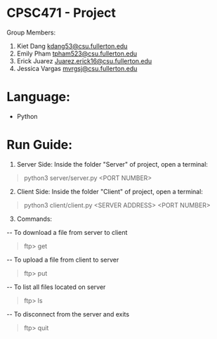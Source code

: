 # CPSC471 - Project


Group Members:
1. Kiet Dang kdang53@csu.fullerton.edu
2. Emily Pham tpham523@csu.fullerton.edu
3. Erick Juarez Juarez.erick16@csu.fullerton.edu
4. Jessica Vargas mvrgsj@csu.fullerton.edu

# Language: 
- Python

# Run Guide:
1. Server Side: Inside the folder "Server" of project, open a terminal: 

>   python3 server/server.py \<PORT NUMBER>

2. Client Side: Inside the folder "Client" of project, open a terminal: 

>    python3 client/client.py \<SERVER ADDRESS> \<PORT NUMBER>

3. Commands:

--
To download a file from server to client
> ftp> get <FILE NAME>

--
To upload a file from client to server
> ftp> put <FILE NAME>

--
To list all files located on server
> ftp> ls 

--
To disconnect from the server and exits
> ftp> quit

